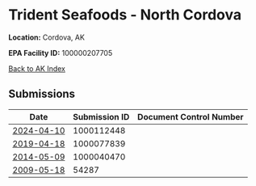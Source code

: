 # Trident Seafoods - North Cordova

**Location:** Cordova, AK

**EPA Facility ID:** 100000207705

[Back to AK Index](../../index.md)

## Submissions

| Date | Submission ID | Document Control Number |
|------|--------------|-------------------------|
| [2024-04-10](submissions/1000112448.md) | 1000112448 |  |
| [2019-04-18](submissions/1000077839.md) | 1000077839 |  |
| [2014-05-09](submissions/1000040470.md) | 1000040470 |  |
| [2009-05-18](submissions/54287.md) | 54287 |  |
